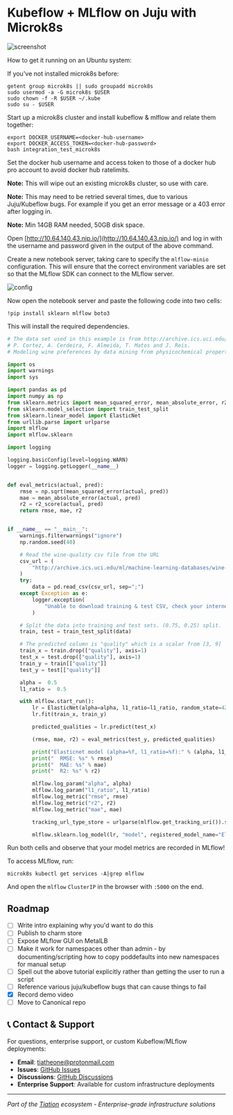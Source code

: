 # Kubeflow + MLflow on Juju with Microk8s

![screenshot](demo.png "Screenshot showing kubeflow notebook publishing to mlflow")

How to get it running on an Ubuntu system:

If you've not installed microk8s before:
```
getent group microk8s || sudo groupadd microk8s
sudo usermod -a -G microk8s $USER
sudo chown -f -R $USER ~/.kube
sudo su - $USER
```

Start up a microk8s cluster and install kubeflow & mlflow and relate them together:
```
export DOCKER_USERNAME=<docker-hub-username>
export DOCKER_ACCESS_TOKEN=<docker-hub-password>
bash integration_test_microk8s
```

Set the docker hub username and access token to those of a docker hub pro account to avoid docker hub ratelimits.

**Note:** This will wipe out an existing microk8s cluster, so use with care.

**Note:** This may need to be retried several times, due to various Juju/Kubeflow bugs. For example if you get an error message or a 403 error after logging in.

**Note:** Min 14GB RAM needed, 50GB disk space.

Open [http://10.64.140.43.nip.io/](http://10.64.140.43.nip.io/) and log in with the username and password given in the output of the above command.

Create a new notebook server, taking care to specify the `mlflow-minio` configuration. This will ensure that the correct environment variables are set so that the MLflow SDK can connect to the MLflow server.

![config](config.png "Selecting the mlflow-minio configuration when launching a kubeflow notebook server")

Now open the notebook server and paste the following code into two cells:

```
!pip install sklearn mlflow boto3
```

This will install the required dependencies.

```python
# The data set used in this example is from http://archive.ics.uci.edu/ml/datasets/Wine+Quality
# P. Cortez, A. Cerdeira, F. Almeida, T. Matos and J. Reis.
# Modeling wine preferences by data mining from physicochemical properties. In Decision Support Systems, Elsevier, 47(4):547-553, 2009.

import os
import warnings
import sys

import pandas as pd
import numpy as np
from sklearn.metrics import mean_squared_error, mean_absolute_error, r2_score
from sklearn.model_selection import train_test_split
from sklearn.linear_model import ElasticNet
from urllib.parse import urlparse
import mlflow
import mlflow.sklearn

import logging

logging.basicConfig(level=logging.WARN)
logger = logging.getLogger(__name__)


def eval_metrics(actual, pred):
    rmse = np.sqrt(mean_squared_error(actual, pred))
    mae = mean_absolute_error(actual, pred)
    r2 = r2_score(actual, pred)
    return rmse, mae, r2


if __name__ == "__main__":
    warnings.filterwarnings("ignore")
    np.random.seed(40)

    # Read the wine-quality csv file from the URL
    csv_url = (
        "http://archive.ics.uci.edu/ml/machine-learning-databases/wine-quality/winequality-red.csv"
    )
    try:
        data = pd.read_csv(csv_url, sep=";")
    except Exception as e:
        logger.exception(
            "Unable to download training & test CSV, check your internet connection. Error: %s", e
        )

    # Split the data into training and test sets. (0.75, 0.25) split.
    train, test = train_test_split(data)

    # The predicted column is "quality" which is a scalar from [3, 9]
    train_x = train.drop(["quality"], axis=1)
    test_x = test.drop(["quality"], axis=1)
    train_y = train[["quality"]]
    test_y = test[["quality"]]

    alpha =  0.5
    l1_ratio =  0.5

    with mlflow.start_run():
        lr = ElasticNet(alpha=alpha, l1_ratio=l1_ratio, random_state=42)
        lr.fit(train_x, train_y)

        predicted_qualities = lr.predict(test_x)

        (rmse, mae, r2) = eval_metrics(test_y, predicted_qualities)

        print("Elasticnet model (alpha=%f, l1_ratio=%f):" % (alpha, l1_ratio))
        print("  RMSE: %s" % rmse)
        print("  MAE: %s" % mae)
        print("  R2: %s" % r2)

        mlflow.log_param("alpha", alpha)
        mlflow.log_param("l1_ratio", l1_ratio)
        mlflow.log_metric("rmse", rmse)
        mlflow.log_metric("r2", r2)
        mlflow.log_metric("mae", mae)

        tracking_url_type_store = urlparse(mlflow.get_tracking_uri()).scheme

        mlflow.sklearn.log_model(lr, "model", registered_model_name="ElasticnetWineModel")
```

Run both cells and observe that your model metrics are recorded in MLflow!

To access MLflow, run:
```
microk8s kubectl get services -A|grep mlflow
```
And open the `mlflow` `ClusterIP` in the browser with `:5000` on the end.

## Roadmap

* [ ] Write intro explaining why you'd want to do this
* [ ] Publish to charm store
* [ ] Expose MLflow GUI on MetalLB
* [ ] Make it work for namespaces other than admin - by documenting/scripting how to copy poddefaults into new namespaces for manual setup
* [ ] Spell out the above tutorial explicitly rather than getting the user to run a script
* [ ] Reference various juju/kubeflow bugs that can cause things to fail
* [x] Record demo video
* [ ] Move to Canonical repo

## 📞 Contact & Support

For questions, enterprise support, or custom Kubeflow/MLflow deployments:

- **Email**: [tiatheone@protonmail.com](mailto:tiatheone@protonmail.com)
- **Issues**: [GitHub Issues](https://github.com/tiation/tiation-infrastructure-charms/issues)
- **Discussions**: [GitHub Discussions](https://github.com/tiation/tiation-infrastructure-charms/discussions)
- **Enterprise Support**: Available for custom infrastructure deployments

---

*Part of the [Tiation](https://github.com/tiation) ecosystem - Enterprise-grade infrastructure solutions*
